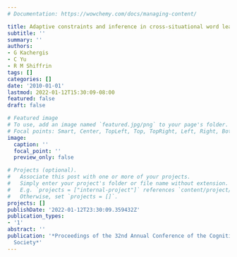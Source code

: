 ```yaml
---
# Documentation: https://wowchemy.com/docs/managing-content/

title: Adaptive constraints and inference in cross-situational word learning
subtitle: ''
summary: ''
authors:
- G Kachergis
- C Yu
- R M Shiffrin
tags: []
categories: []
date: '2010-01-01'
lastmod: 2022-01-12T15:30:09-08:00
featured: false
draft: false

# Featured image
# To use, add an image named `featured.jpg/png` to your page's folder.
# Focal points: Smart, Center, TopLeft, Top, TopRight, Left, Right, BottomLeft, Bottom, BottomRight.
image:
  caption: ''
  focal_point: ''
  preview_only: false

# Projects (optional).
#   Associate this post with one or more of your projects.
#   Simply enter your project's folder or file name without extension.
#   E.g. `projects = ["internal-project"]` references `content/project/deep-learning/index.md`.
#   Otherwise, set `projects = []`.
projects: []
publishDate: '2022-01-12T23:30:09.359432Z'
publication_types:
- '1'
abstract: ''
publication: '*Proceedings of the 32nd Annual Conference of the Cognitive Science
  Society*'
---
```

